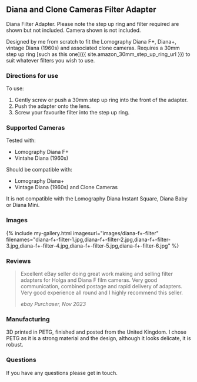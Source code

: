 ## Diana and Clone Cameras Filter Adapter
Diana Filter Adapter. Please note the step up ring and filter required are shown but not included. Camera shown is not included.

Designed by me from scratch to fit the Lomography Diana F+, Diana+, vintage Diana (1960s) and associated clone cameras. Requires a 30mm step up ring [such as this one]({{ site.amazon_30mm_step_up_ring_url }}) to suit whatever filters you wish to use.

### Directions for use
To use:

1. Gently screw or push a 30mm step up ring into the front of the adapter.
2. Push the adapter onto the lens.
3. Screw your favourite filter into the step up ring.

### Supported Cameras
Tested with:
- Lomography Diana F+
- Vintahe Diana (1960s)

Should be compatible with:
- Lomography Diana+
- Vintage Diana (1960s) and Clone Cameras

It is not compatible with the Lomography Diana Instant Square, Diana Baby or Diana Mini.

### Images
{% include my-gallery.html imagesurl="images/diana-f+-filter"
   filenames="diana-f+-filter-1.jpg,diana-f+-filter-2.jpg,diana-f+-filter-3.jpg,diana-f+-filter-4.jpg,diana-f+-filter-5.jpg,diana-f+-filter-6.jpg" %}

### Reviews
> Excellent eBay seller doing great work making and selling filter adapters for Holga and Diana F film cameras. Very good communication, combined postage and rapid delivery of adapters. Very good experience all round and I highly recommend this seller.
>
> *ebay Purchaser, Nov 2023*

### Manufacturing
3D printed in PETG, finished and posted from the United Kingdom. I chose PETG as it is a strong material and the design, although it looks delicate, it is robust.

### Questions
If you have any questions please get in touch.
